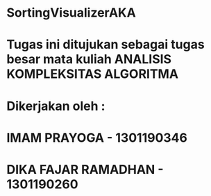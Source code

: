 # SortingVisualizerAKA
# Tugas ini ditujukan sebagai tugas besar mata kuliah ANALISIS KOMPLEKSITAS ALGORITMA
# Dikerjakan oleh :
# IMAM PRAYOGA - 1301190346
# DIKA FAJAR RAMADHAN - 1301190260
